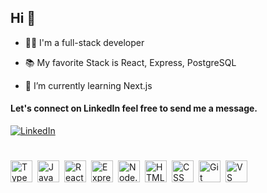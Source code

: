 ## Hi 👋

- 👨‍💻 I'm a full-stack developer

- 📚 My favorite Stack is React, Express, PostgreSQL
 
- 🌱 I’m currently learning Next.js
  

#### Let's connect on LinkedIn feel free to send me a message.

[![LinkedIn](https://img.shields.io/badge/-LinkedIn-0077B5?style=for-the-badge&logo=LinkedIn&logoColor=white)](https://www.linkedin.com/in/jdnafziger/) 

# 

<img alt="TypeScript" align="left" width="35px" style="padding-right:5px;" src="https://cdn.jsdelivr.net/gh/devicons/devicon/icons/typescript/typescript-original.svg" />

<img alt="JavaScript" align="left" width="35px" style="padding-right:5px;" src="https://cdn.jsdelivr.net/gh/devicons/devicon/icons/javascript/javascript-original.svg" />

<img alt="React" align="left" width="35px" style="padding-right:5px;" src="https://cdn.jsdelivr.net/gh/devicons/devicon/icons/react/react-original.svg" />

<img alt="Express.js" align="left" width="35px" style="padding-right:5px;" src="https://cdn.jsdelivr.net/gh/devicons/devicon/icons/express/express-original.svg" />

<img alt="Node.js" align="left" width="35px" style="padding-right:5px;" src="https://cdn.jsdelivr.net/gh/devicons/devicon/icons/nodejs/nodejs-original.svg" />

<img alt="HTML" align="left" width="35px" style="padding-right:5px;" src="https://cdn.jsdelivr.net/gh/devicons/devicon/icons/html5/html5-original.svg" />

<img alt="CSS" align="left" width="35px" style="padding-right:5px;" src="https://cdn.jsdelivr.net/gh/devicons/devicon/icons/css3/css3-original.svg" />




<img alt="Git" align="left" width="35px" style="padding-right:5px;" src="https://cdn.jsdelivr.net/gh/devicons/devicon/icons/git/git-original.svg" />

<img alt="VS Code" align="left" width="35px" style="padding-right:5px;" src="https://cdn.jsdelivr.net/gh/devicons/devicon/icons/vscode/vscode-original.svg" />
